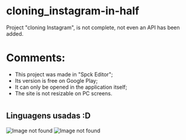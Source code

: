 # cloning_instagram-in-half
Project "cloning Instagram", is not complete, not even an API has been added.
# Comments:
- This project was made in "Spck Editor";
- Its version is free on Google Play;
- It can only be opened in the application itself;
- The site is not resizable on PC screens.
#
## Linguagens usadas :D
<div style="display: inline_block">
    <img align="center" alt="Image not found" src="https://img.shields.io/badge/HTML5-E34F26?style=for-the-badge&logo=html5&logoColor=white">
    <img align="center" alt="Image not found" src="https://img.shields.io/badge/CSS3-1572B6?style=for-the-badge&logo=css3&logoColor=white">
</div> <br/>
